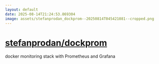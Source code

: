 ```yaml
---
layout: default
date: 2025-08-14T21:24:53.869304
image: assets/stefanprodan_dockprom--20250814T045421081--cropped.png
---
```


# [stefanprodan/dockprom](https://github.com/stefanprodan/dockprom)

docker monitoring stack with Prometheus and Grafana

